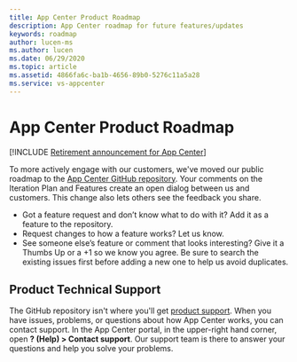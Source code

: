 ```yaml
---
title: App Center Product Roadmap
description: App Center roadmap for future features/updates
keywords: roadmap
author: lucen-ms
ms.author: lucen
ms.date: 06/29/2020
ms.topic: article
ms.assetid: 4866fa6c-ba1b-4656-89b0-5276c11a5a28
ms.service: vs-appcenter
---
```


# App Center Product Roadmap

[!INCLUDE [Retirement announcement for App Center](../includes/retirement.md)]

To more actively engage with our customers, we've moved our public roadmap to the [App Center GitHub repository](https://github.com/Microsoft/appcenter). Your comments on the Iteration Plan and Features create an open dialog between us and customers. This change also lets others see the feedback you share.

- Got a feature request and don’t know what to do with it? Add it as a feature to the repository. 
- Request changes to how a feature works? Let us know. 
- See someone else’s feature or comment that looks interesting? Give it a Thumbs Up or a +1 so we know you agree. Be sure to search the existing issues first before adding a new one to help us avoid duplicates.

## Product Technical Support
The GitHub repository isn't where you'll get [product support](/appcenter/help). When you have issues, problems, or questions about how App Center works, you can contact support. In the App Center portal, in the upper-right hand corner, open **? (Help) > Contact support**. Our support team is there to answer your questions and help you solve your problems.
